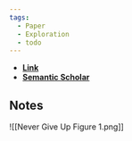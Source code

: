 ```yaml
---
tags:
  - Paper
  - Exploration
  - todo
---
```

- **[Link](https://arxiv.org/pdf/2002.06038.pdf)**
- **[Semantic Scholar](https://www.semanticscholar.org/paper/Never-Give-Up%3A-Learning-Directed-Exploration-Badia-Sprechmann/086159600bede14e00f96043c733d4f3b45855aa?utm_source=direct_link)**

## Notes

![[Never Give Up Figure 1.png]]